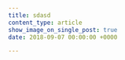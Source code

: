 ```yaml
---
title: sdasd
content_type: article
show_image_on_single_post: true
date: 2018-09-07 00:00:00 +0000

---
```

